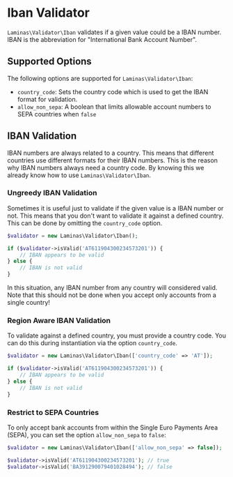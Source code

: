 # Iban Validator

`Laminas\Validator\Iban` validates if a given value could be a IBAN number. IBAN is
the abbreviation for "International Bank Account Number".

## Supported Options

The following options are supported for `Laminas\Validator\Iban`:

- `country_code`: Sets the country code which is used to get the IBAN format
  for validation.
- `allow_non_sepa`: A boolean that limits allowable account numbers to SEPA countries when `false`

## IBAN Validation

IBAN numbers are always related to a country. This means that different
countries use different formats for their IBAN numbers. This is the reason why
IBAN numbers always need a country code. By knowing this we already know how
to use `Laminas\Validator\Iban`.

### Ungreedy IBAN Validation

Sometimes it is useful just to validate if the given value is a IBAN number or
not. This means that you don't want to validate it against a defined country.
This can be done by omitting the `country_code` option.

```php
$validator = new Laminas\Validator\Iban();

if ($validator->isValid('AT611904300234573201')) {
    // IBAN appears to be valid
} else {
    // IBAN is not valid
}
```

In this situation, any IBAN number from any country will considered valid. Note
that this should not be done when you accept only accounts from a single
country!

### Region Aware IBAN Validation

To validate against a defined country, you must provide a country code. You can
do this during instantiation via the option `country_code`.

```php
$validator = new Laminas\Validator\Iban(['country_code' => 'AT']);

if ($validator->isValid('AT611904300234573201')) {
    // IBAN appears to be valid
} else {
    // IBAN is not valid
}
```

### Restrict to SEPA Countries

To only accept bank accounts from within the Single Euro Payments Area (SEPA), you can set the option `allow_non_sepa` to `false`:

```php
$validator = new Laminas\Validator\Iban(['allow_non_sepa' => false]);

$validator->isValid('AT611904300234573201'); // true
$validator->isValid('BA391290079401028494'); // false

```
